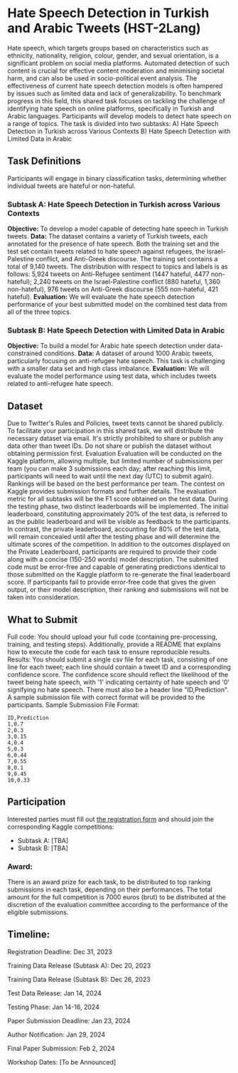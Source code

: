 # Hate Speech Detection in Turkish and Arabic Tweets (HST-2Lang)
Hate speech, which targets groups based on characteristics such as ethnicity, nationality, religion, colour, gender, and sexual orientation, is a significant problem on social media platforms. Automated detection of such content is crucial for effective content moderation and minimising societal harm, and can also be used in socio-political event analysis. 
The effectiveness of current hate speech detection models is often hampered by issues such as limited data and lack of generalizability. To benchmark progress in this field, this shared task focuses on tackling the challenge of identifying hate speech on online platforms, specifically in Turkish and Arabic languages. Participants will develop models to detect hate speech on a range of topics.
The task is divided into two subtasks:
A) Hate Speech Detection in Turkish across Various Contexts
B) Hate Speech Detection with Limited Data in Arabic

## Task Definitions
Participants will engage in binary classification tasks, determining whether individual tweets are hateful or non-hateful.
### Subtask A: Hate Speech Detection in Turkish across Various Contexts
**Objective:** To develop a model capable of detecting hate speech in Turkish tweets.
**Data:** The dataset contains a variety of Turkish tweets, each annotated for the presence of hate speech. Both the training set and the test set contain tweets related to hate speech against refugees, the Israel-Palestine conflict, and Anti-Greek discourse. The training set contains a total of 9,140 tweets. The distribution with respect to topics and labels is as follows: 5,924 tweets on Anti-Refugee sentiment (1447 hateful, 4477 non-hateful); 2,240 tweets on the Israel-Palestine conflict (880 hateful, 1,360 non-hateful), 976 tweets on Anti-Greek discourse (555 non-hateful, 421 hateful). 
**Evaluation:** We will evaluate the hate speech detection performance of your best submitted model on the combined test data from all of the three topics. 
### Subtask B: Hate Speech Detection with Limited Data in Arabic
**Objective:** To build a model for Arabic hate speech detection under data-constrained conditions.
**Data:** A dataset of around 1000 Arabic tweets, particularly focusing on anti-refugee hate speech. This task is challenging with a smaller data set and high class imbalance.
**Evaluation:** We will evaluate the model performance using test data, which includes tweets related to anti-refugee hate speech. 

## Dataset

Due to Twitter's Rules and Policies, tweet texts  cannot be shared publicly. To facilitate your participation in this shared task, we will distribute the necessary dataset via email. It's strictly prohibited to share or publish any data other than tweet IDs. Do not share or publish the dataset without obtaining permission first.
Evaluation
Evaluation will be conducted on the Kaggle platform, allowing multiple, but limited number of submissions per team (you can make 3 submissions each day; after reaching this limit, participants will need to wait until the next day (UTC) to submit again). Rankings will be based on the best performance per team. The contest on Kaggle provides submission formats and further details. The evaluation metric for all subtasks will be the F1 score obtained on the test data. During the testing phase, two distinct leaderboards will be implemented. 
The initial leaderboard, constituting approximately 20% of the test data, is referred to as the public leaderboard and will be visible as feedback to the participants. In contrast, the private leaderboard, accounting for 80% of the test data, will remain concealed until after the testing phase and will determine the ultimate scores of the competition. 
In addition to the outcomes displayed on the Private Leaderboard, participants are required to provide their code along with a concise (150-250 words) model description. The submitted code must be error-free and capable of generating predictions identical to those submitted on the Kaggle platform to re-generate the final leaderboard score. If participants fail to provide error-free code that gives the given output, or their model description, their ranking and submissions will not be taken into consideration.
## What to Submit
Full code: You should upload your full code (containing pre-processing, training, and testing steps). Additionally, provide a README that explains how to execute the code for each task to ensure reproducible results. 
Results: You should submit a single csv file for each task, consisting of one line for each tweet; each line should contain a tweet ID and a corresponding confidence score. The confidence score should reflect the likelihood of the tweet being hate speech, with '1' indicating certainty of hate speech and '0' signifying no hate speech. There must also be a header line "ID,Prediction". A sample submission file with correct format will be provided to the participants.
Sample Submission File Format:  
```
ID,Prediction
1,0.7
2,0.3
3,0.15
4,0.4
5,0.3
6,0.44
7,0.55
8,0.1
9,0.45
10,0.33
```
## Participation
Interested parties must fill out [the registration form](https://forms.gle/47eqrCuqMCe4KmxA7) and should join the corresponding Kaggle competitions:

- Subtask A: [TBA]
- Subtask B: [TBA]
### Award:
There is an award prize for each task, to be distributed to top ranking submissions in each task, depending on their performances. The total amount for the full competition is 7000 euros (brut) to be distributed at the discretion of the evaluation committee according to the performance of the eligible submissions. 
## Timeline:

Registration Deadline: Dec 31, 2023

Training Data Release (Subtask A): Dec 20, 2023

Training Data Release (Subtask B): Dec 26, 2023

Test Data Release: Jan 14, 2024

Testing Phase: Jan 14-16, 2024

Paper Submission Deadline: Jan 23, 2024

Author Notification: Jan 29, 2024

Final Paper Submission: Feb 2, 2024

Workshop Dates: [To be Announced]
